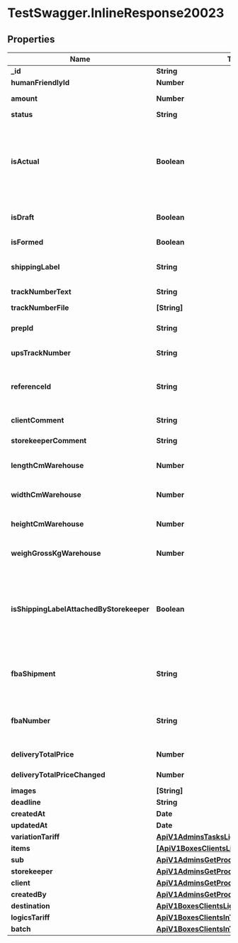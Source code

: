 # TestSwagger.InlineResponse20023

## Properties

Name | Type | Description | Notes
------------ | ------------- | ------------- | -------------
**_id** | **String** | GUID коробки. | [optional] 
**humanFriendlyId** | **Number** | Номер коробки. | [optional] 
**amount** | **Number** | ККоличества в коробке. | [optional] 
**status** | **String** | Статус коробки | [optional] 
**isActual** | **Boolean** | Если false - значит коробку расформировали. Удалить совсем нельзя, для того что бы можно было восстановить по кодам. | [optional] 
**isDraft** | **Boolean** | Если true - значит коробку черновик. | [optional] 
**isFormed** | **Boolean** | Сформирована ли коробка | [optional] 
**shippingLabel** | **String** | Ссылка на наклейку для коробки | [optional] 
**trackNumberText** | **String** | Текст трек номера | [optional] 
**trackNumberFile** | **[String]** |  | [optional] 
**prepId** | **String** | Значение информационного ключа | [optional] 
**upsTrackNumber** | **String** | Идентификатор UPS | [optional] 
**referenceId** | **String** | Дополнительное поле shippingLabel для доставки грузовиками | [optional] 
**clientComment** | **String** | Комментарии к коробке | [optional] 
**storekeeperComment** | **String** | Комментарии к коробке | [optional] 
**lengthCmWarehouse** | **Number** | Что фактически пришло на склад. Кладовщик. | [optional] 
**widthCmWarehouse** | **Number** | Что фактически пришло на склад. Кладовщик. | [optional] 
**heightCmWarehouse** | **Number** | Что фактически пришло на склад. Кладовщик. | [optional] 
**weighGrossKgWarehouse** | **Number** | Что фактически пришло на склад. Кладовщик. | [optional] 
**isShippingLabelAttachedByStorekeeper** | **Boolean** | Поле будет указывать на то что при решении задачи сторкипером на обновление коробок что он проклеил шиппинг лейбл. | [optional] 
**fbaShipment** | **String** | Это номер конкретной коробки при отправке в амазон. | [optional] 
**fbaNumber** | **String** | Это номер конкретной коробки при отправке в амазон. | [optional] 
**deliveryTotalPrice** | **Number** | Итого за доставку. | [optional] 
**deliveryTotalPriceChanged** | **Number** | Обновление итога за доставку. | [optional] 
**images** | **[String]** | Массив картинок. | [optional] 
**deadline** | **String** | Nullable ISO Date | [optional] 
**createdAt** | **Date** |  | [optional] 
**updatedAt** | **Date** |  | [optional] 
**variationTariff** | [**ApiV1AdminsTasksLightVariationTariff**](ApiV1AdminsTasksLightVariationTariff.md) |  | [optional] 
**items** | [**[ApiV1BoxesClientsLightItems]**](ApiV1BoxesClientsLightItems.md) | Массив коробок. | [optional] 
**sub** | [**ApiV1AdminsGetProductsByStatusCreatedBy**](ApiV1AdminsGetProductsByStatusCreatedBy.md) |  | [optional] 
**storekeeper** | [**ApiV1AdminsGetProductsByStatusCreatedBy**](ApiV1AdminsGetProductsByStatusCreatedBy.md) |  | [optional] 
**client** | [**ApiV1AdminsGetProductsByStatusCreatedBy**](ApiV1AdminsGetProductsByStatusCreatedBy.md) |  | [optional] 
**createdBy** | [**ApiV1AdminsGetProductsByStatusCreatedBy**](ApiV1AdminsGetProductsByStatusCreatedBy.md) |  | [optional] 
**destination** | [**ApiV1BoxesClientsLightDestination**](ApiV1BoxesClientsLightDestination.md) |  | [optional] 
**logicsTariff** | [**ApiV1BoxesClientsInTransferGuidLogicsTariff**](ApiV1BoxesClientsInTransferGuidLogicsTariff.md) |  | [optional] 
**batch** | [**ApiV1BoxesClientsInTransferGuidBatch**](ApiV1BoxesClientsInTransferGuidBatch.md) |  | [optional] 


